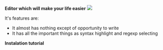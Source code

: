 **Editor which will make your life easier**
![](https://img.shields.io/github/commit-activity/m/YarikRevich/SyE)

It's features are:

- It almost has nothing except of opportunity to write
- It has all the important things as syntax highlight and regexp selecting

**Instalation tutorial**


